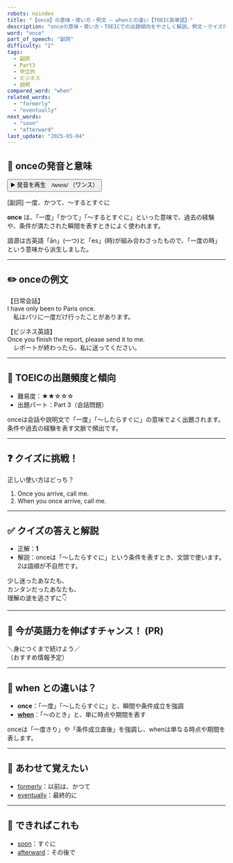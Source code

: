```yaml
---
robots: noindex
title: "【once】の意味・使い方・例文 ― whenとの違い【TOEIC英単語】"
description: "onceの意味・使い方・TOEICでの出題傾向をやさしく解説。例文・クイズ付きでwhenとの違いもわかりやすく学べます。"
word: "once"
part_of_speech: "副詞"
difficulty: "2"
tags:
  - 副詞
  - Part3
  - 中立的
  - ビジネス
  - 説明
compared_word: "when"
related_words:
  - "formerly"
  - "eventually"
next_words:
  - "soon"
  - "afterward"
last_update: "2025-05-04"
---
```


## 🔰 onceの発音と意味

<button class="play-audio" onclick="playTTS('once')">
  <span class="play-audio-main">
    ▶️ 発音を再生　/wʌns/
  </span>
  <span class="play-audio-sub">
    （ワンス）
  </span>
</button>

[副詞] 一度、かつて、～するとすぐに

**once** は、「一度」「かつて」「～するとすぐに」といった意味で、過去の経験や、条件が満たされた瞬間を表すときによく使われます。

語源は古英語「ān」(一つ)と「es」(時)が組み合わさったもので、「一度の時」という意味から派生しました。

---

## ✏️ onceの例文

【日常会話】  
I have only been to Paris once.  
　私はパリに一度だけ行ったことがあります。

【ビジネス英語】  
Once you finish the report, please send it to me.  
　レポートが終わったら、私に送ってください。

---

## 🎯 TOEICの出題頻度と傾向

- 難易度：★★☆☆☆
- 出題パート：Part 3（会話問題）

onceは会話や説明文で「一度」「～したらすぐに」の意味でよく出題されます。条件や過去の経験を表す文脈で頻出です。

---

## ❓ クイズに挑戦！

正しい使い方はどっち？

1. Once you arrive, call me.  
2. When you once arrive, call me.

---

## ✅ クイズの答えと解説

- 正解：**1**
- 解説：onceは「～したらすぐに」という条件を表すとき、文頭で使います。2は語順が不自然です。

少し迷ったあなたも、  
カンタンだったあなたも、  
理解の波を逃さずに👇️

---

## 🚀 今が英語力を伸ばすチャンス！ (PR)

<div class="info-center">
＼身につくまで続けよう／<br>  
（おすすめ情報予定）
</div>

---

## 🤔  when との違いは？

- **once**：「一度」「～したらすぐに」と、瞬間や条件成立を強調
- **[when](/word/when/)**：「～のとき」と、単に時点や期間を表す

onceは「一度きり」や「条件成立直後」を強調し、whenは単なる時点や期間を表します。

---

## 🧩 あわせて覚えたい

- [formerly](/word/formerly/)：以前は、かつて
- [eventually](/word/eventually/)：最終的に

---

## 📖 できればこれも

- [soon](/word/soon/)：すぐに
- [afterward](/word/afterward/)：その後で

<!-- cvid: aid14_bid24 -->
